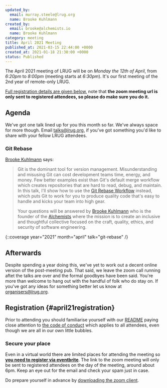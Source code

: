 ```yaml
---
updated_by:
  email: murray.steele@lrug.org
  name: Brooke Kuhlmann
created_by:
  email: brooke@alchemists.io
  name: Brooke Kuhlmann
category: meeting
title: April 2021 Meeting
published_at: 2021-03-15 22:44:00 +0000
created_at: 2021-01-18 21:30:00 +0000
status: Published
---
```


The April 2021 meeting of LRUG will be on *Monday the 12th of April*,
from _6:20pm_ to _8:00pm_ (meeting starts at _6:30pm_).  It's our first
meeting of the 2nd year of remote-only LRUG.

[Full registration details are given below](#april21registration), note
that **the zoom meeting url is only sent to registered attendees, so
please do make sure you do it.**

## Agenda

We've got one talk lined up for you this month so far.  We've always space
for more though.  Email [talks@lrug.org](mailto:talks@lrug.org), if you've
got something you'd like to share with your fellow LRUG attendees.

### Git Rebase

[Brooke Kuhlmann](https://www.alchemists.io) says:

> Git is the dominant tool for version management. Misunderstanding and
> misusing Git can cost development teams time, energy, and money. Few
> better examples exist than Git's default merge workflow which creates
> repositories that are hard to read, debug, and maintain. In this
> talk, I'll show how to use the [Git Rebase
> Workflow](https://www.alchemists.io/articles/git_rebase) instead,
> which puts Git to work for you to produce quality code that's easy to
> handle and kicks your team into high gear.
>
> Your questions will be answered by [Brooke
> Kuhlmann](https://www.alchemists.io/team/brooke_kuhlmann) who is the
> founder of the [Alchemists](https://www.alchemists.io) where the
> mission is to create an inclusive and thoughtful collective focused
> on the craft, quality, ethics, and security of software engineering.

{::coverage year="2021" month="april" talk="git-rebase" /}

## Afterwards

Despite spending a year doing this, we've yet to work out a decent online
version of the post-meeting pub.  That said, we leave the zoom call
running aftet the talks are over and the formal goodbyes have been said.
You're more than welcome to hang out with the handful of folk who do stay
on.  If you've got any ideas for something better let us know at
[organisers@lrug.org](mailto:organisers@lrug.org).

## Registration {#april21registration}

Prior to attending you should familiarise yourself with our
[README](http://readme.lrug.org/) paying close attention to [the code of
conduct](http://readme.lrug.org/#code-of-conduct) which applies to all
attendees, even though we are all in our own little bubbles.

### Secure your place

Even in a virtual world there are limited places for attending the
meeting so **[you need to register via eventbrite][april2021-eventbrite]**.
The link to the zoom meeting will only be sent to registered attendees on
the day of the meeting, around about 6pm. Keep an eye out for the email
and check your spam just in case.

Do prepare yourself in advance by [downloading the zoom
client](https://zoom.us/support/download).

[april2021-eventbrite]: https://www.eventbrite.com/e/lrug-april-2021-tickets-146500616287
